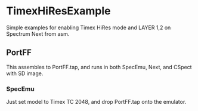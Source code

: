 # TimexHiResExample
Simple examples for enabling Timex HiRes mode and LAYER 1,2 on Spectrum Next from asm.

## PortFF

This assembles to PortFF.tap, and runs in both SpecEmu, Next, and CSpect with SD image.

### SpecEmu
Just set model to Timex TC 2048, and drop PortFF.tap onto the emulator.



